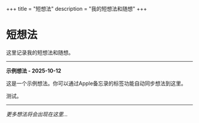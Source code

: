 
+++
title = "短想法"
description = "我的短想法和随想"
+++

# 短想法

这里记录我的短想法和随想。

---

**示例想法 - 2025-10-12**

这是一个示例想法。你可以通过Apple备忘录的标签功能自动同步想法到这里。

测试。

---

*更多想法将会出现在这里...*

